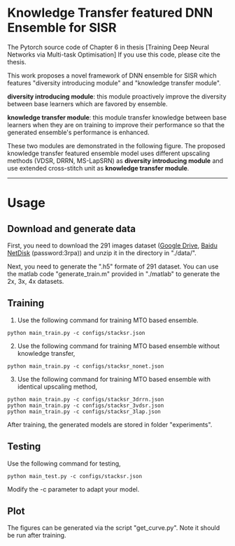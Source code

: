 # Knowledge Transfer featured DNN Ensemble for SISR
The Pytorch source code of Chapter 6 in thesis [Training Deep Neural Networks via Multi-task Optimisation]
If you use this code, please cite the thesis.

This work proposes a novel framework of DNN ensemble for SISR which features "diversity introducing module" and "knowledge transfer module".

**diversity introducing module**: this module proactively improve the diversity between base learners which are favored by ensemble.

**knowledge transfer module**: this module transfer knowledge between base learners when they are on training to improve their performance so that the generated ensemble's performance is enhanced.

These two modules are demonstrated in the following figure. The proposed knowledge transfer featured ensemble model uses different upscaling methods (VDSR, DRRN, MS-LapSRN) as **diversity introducing module** and use extended cross-stitch unit as **knowledge transfer module**.



****
# Usage

## Download and generate data
First, you need to download the 291 images dataset ([Google Drive](https://drive.google.com/open?id=10Ea6OCxNktlL635TJrBhPwiHjD1Vxzm_), [Baidu NetDisk](https://pan.baidu.com/s/1mciEH45l7bC5bkHmV4s7SQ) (password:3rpa)) and unzip it in the directory in "./data/".

Next, you need to generate the ".h5" formate of 291 dataset. You can use the matlab code "generate_train.m" provided in "./matlab" to generate the 2x, 3x, 4x datasets.

## Training
1. Use the following command for training MTO based ensemble.
```
python main_train.py -c configs/stacksr.json
```

2. Use the following command for training MTO based ensemble without knowledge transfer,
```
python main_train.py -c configs/stacksr_nonet.json
```

3. Use the following command for training MTO based ensemble with identical upscaling method,
```
python main_train.py -c configs/stacksr_3drrn.json
python main_train.py -c configs/stacksr_3vdsr.json
python main_train.py -c configs/stacksr_3lap.json
```

After training, the generated models are stored in folder "experiments".

## Testing
Use the following command for testing,
```
python main_test.py -c configs/stacksr.json
```
Modify the -c parameter to adapt your model.

## Plot
The figures can be generated via the script "get_curve.py". Note it should be run after training.
